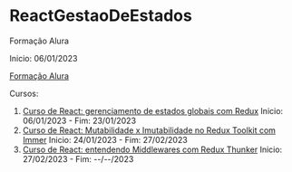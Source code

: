 # ReactGestaoDeEstados

Formação Alura

Inicio: 06/01/2023

[Formação Alura](https://cursos.alura.com.br/formacao-react-gestao-estados)

Cursos:

1. [Curso de React: gerenciamento de estados globais com Redux](https://cursos.alura.com.br/course/react-gerenciamento-estados-globais-redux) Inicio: 06/01/2023 - Fim: 23/01/2023
2. [Curso de React: Mutabilidade x Imutabilidade no Redux Toolkit com Immer](https://cursos.alura.com.br/course/react-gerenciamento-estados-globais-redux) Inicio: 24/01/2023 - Fim: 27/02/2023
3. [Curso de React: entendendo Middlewares com Redux Thunker](https://cursos.alura.com.br/course/react-entendendo-middlewares-redux-thunk) Inicio: 27/02/2023 - Fim: --/--/2023
